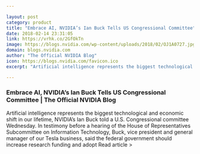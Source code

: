 ```yaml
---

layout: post
category: product
title: "Embrace AI, NVIDIA’s Ian Buck Tells US Congressional Committee"
date: 2018-02-14 23:31:05
link: https://vrhk.co/2GfOkTn
image: https://blogs.nvidia.com/wp-content/uploads/2018/02/OJ1A0727.jpg
domain: blogs.nvidia.com
author: "The Official NVIDIA Blog"
icon: https://blogs.nvidia.com/favicon.ico
excerpt: "Artificial intelligence represents the biggest technological and economic shift in our lifetime, NVIDIA’s Ian Buck told a U.S. Congressional committee Wednesday. In testimony before a hearing of the House of Representatives Subcommittee on Information Technology, Buck, vice president and general manager of our Tesla business, said the federal government should increase research funding and adopt Read article &gt;"

---
```


### Embrace AI, NVIDIA’s Ian Buck Tells US Congressional Committee | The Official NVIDIA Blog

Artificial intelligence represents the biggest technological and economic shift in our lifetime, NVIDIA’s Ian Buck told a U.S. Congressional committee Wednesday. In testimony before a hearing of the House of Representatives Subcommittee on Information Technology, Buck, vice president and general manager of our Tesla business, said the federal government should increase research funding and adopt Read article &gt;